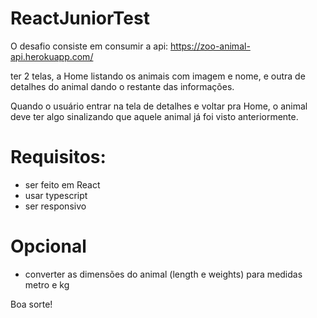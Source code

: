 # ReactJuniorTest

O desafio consiste em consumir a api: https://zoo-animal-api.herokuapp.com/

ter 2 telas, a Home listando os animais com imagem e nome, e outra de detalhes do animal dando o restante das informações.

Quando o usuário entrar na tela de detalhes e voltar pra Home, o animal deve ter algo sinalizando que aquele animal já foi visto anteriormente.

# Requisitos:

- ser feito em React
- usar typescript
- ser responsivo

# Opcional

- converter as dimensões do animal (length e weights) para medidas metro e kg

Boa sorte!
